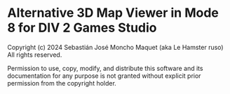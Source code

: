 # Alternative 3D Map Viewer in Mode 8 for DIV 2 Games Studio
Copyright (c) 2024 Sebastián José Moncho Maquet (aka Le Hamster ruso)
All rights reserved.

Permission to use, copy, modify, and distribute this software and its documentation for any purpose is not granted without explicit prior permission from the copyright holder.
